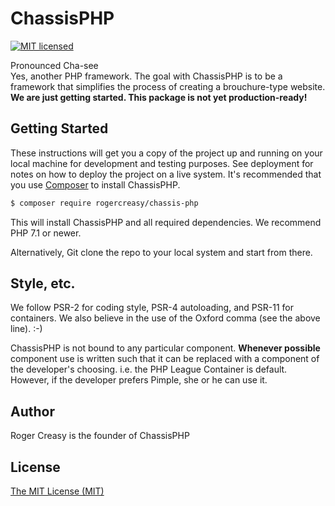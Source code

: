 # ChassisPHP
[![MIT licensed](https://img.shields.io/badge/license-MIT-blue.svg)](./LICENSE)

Pronounced Cha-see <br>
Yes, another PHP framework. The goal with ChassisPHP is to be a framework that simplifies the process of creating a brouchure-type website.
**We are just getting started. This package is not yet production-ready!**

## Getting Started

These instructions will get you a copy of the project up and running on your local machine for development and testing purposes. See deployment for notes on how to deploy the project on a live system.
It's recommended that you use [Composer](https://getcomposer.org/) to install ChassisPHP.

```bash
$ composer require rogercreasy/chassis-php
```
This will install ChassisPHP and all required dependencies. We recommend PHP 7.1 or newer.

Alternatively, Git clone the repo to your local system and start from there.

## Style, etc.

We follow PSR-2 for coding style, PSR-4 autoloading, and PSR-11 for containers.
We also believe in the use of the Oxford comma (see the above line).  :-)

ChassisPHP is not bound to any particular component. **Whenever possible** component use is written such that it can be replaced with a component of the developer's choosing. i.e. the PHP League Container is default. However, if the developer prefers Pimple, she or he can use it.

## Author

Roger Creasy is the founder of ChassisPHP

## License
[The MIT License (MIT)](LICENSE)
